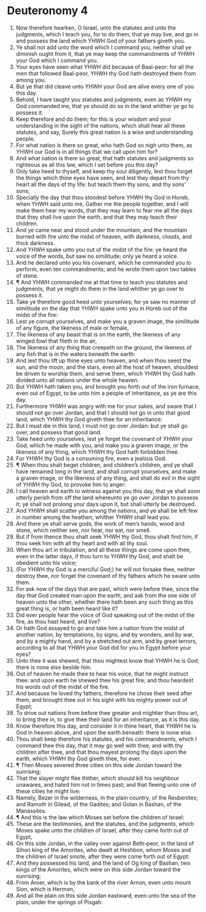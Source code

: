 ﻿# Deuteronomy 4
1. Now therefore hearken, O Israel, unto the statutes and unto the judgments, which I teach you, for to do them, that ye may live, and go in and possess the land which YHWH God of your fathers giveth you. 
2. Ye shall not add unto the word which I command you, neither shall ye diminish ought from it, that ye may keep the commandments of YHWH your God which I command you. 
3. Your eyes have seen what YHWH did because of Baal-peor: for all the men that followed Baal-peor, YHWH thy God hath destroyed them from among you. 
4. But ye that did cleave unto YHWH your God are alive every one of you this day. 
5. Behold, I have taught you statutes and judgments, even as YHWH my God commanded me, that ye should do so in the land whither ye go to possess it. 
6. Keep therefore and do them; for this is your wisdom and your understanding in the sight of the nations, which shall hear all these statutes, and say, Surely this great nation is a wise and understanding people. 
7. For what nation is there so great, who hath God so nigh unto them, as YHWH our God is in all things that we call upon him for? 
8. And what nation is there so great, that hath statutes and judgments so righteous as all this law, which I set before you this day? 
9. Only take heed to thyself, and keep thy soul diligently, lest thou forget the things which thine eyes have seen, and lest they depart from thy heart all the days of thy life: but teach them thy sons, and thy sons’ sons; 
10. Specially the day that thou stoodest before YHWH thy God in Horeb, when YHWH said unto me, Gather me the people together, and I will make them hear my words, that they may learn to fear me all the days that they shall live upon the earth, and that they may teach their children. 
11. And ye came near and stood under the mountain; and the mountain burned with fire unto the midst of heaven, with darkness, clouds, and thick darkness. 
12. And YHWH spake unto you out of the midst of the fire: ye heard the voice of the words, but saw no similitude; only ye heard a voice. 
13. And he declared unto you his covenant, which he commanded you to perform, even ten commandments; and he wrote them upon two tables of stone. 
14. ¶ And YHWH commanded me at that time to teach you statutes and judgments, that ye might do them in the land whither ye go over to possess it. 
15. Take ye therefore good heed unto yourselves; for ye saw no manner of similitude on the day that YHWH spake unto you in Horeb out of the midst of the fire: 
16. Lest ye corrupt yourselves, and make you a graven image, the similitude of any figure, the likeness of male or female, 
17. The likeness of any beast that is on the earth, the likeness of any winged fowl that flieth in the air, 
18. The likeness of any thing that creepeth on the ground, the likeness of any fish that is in the waters beneath the earth: 
19. And lest thou lift up thine eyes unto heaven, and when thou seest the sun, and the moon, and the stars, even all the host of heaven, shouldest be driven to worship them, and serve them, which YHWH thy God hath divided unto all nations under the whole heaven. 
20. But YHWH hath taken you, and brought you forth out of the iron furnace, even out of Egypt, to be unto him a people of inheritance, as ye are this day. 
21. Furthermore YHWH was angry with me for your sakes, and sware that I should not go over Jordan, and that I should not go in unto that good land, which YHWH thy God giveth thee for an inheritance: 
22. But I must die in this land, I must not go over Jordan: but ye shall go over, and possess that good land. 
23. Take heed unto yourselves, lest ye forget the covenant of YHWH your God, which he made with you, and make you a graven image, or the likeness of any thing, which YHWH thy God hath forbidden thee. 
24. For YHWH thy God is a consuming fire, even a jealous God. 
25. ¶ When thou shalt beget children, and children’s children, and ye shall have remained long in the land, and shall corrupt yourselves, and make a graven image, or the likeness of any thing, and shall do evil in the sight of YHWH thy God, to provoke him to anger: 
26. I call heaven and earth to witness against you this day, that ye shall soon utterly perish from off the land whereunto ye go over Jordan to possess it; ye shall not prolong your days upon it, but shall utterly be destroyed. 
27. And YHWH shall scatter you among the nations, and ye shall be left few in number among the heathen, whither YHWH shall lead you. 
28. And there ye shall serve gods, the work of men’s hands, wood and stone, which neither see, nor hear, nor eat, nor smell. 
29. But if from thence thou shalt seek YHWH thy God, thou shalt find him, if thou seek him with all thy heart and with all thy soul. 
30. When thou art in tribulation, and all these things are come upon thee, even in the latter days, if thou turn to YHWH thy God, and shalt be obedient unto his voice; 
31. (For YHWH thy God is a merciful God;) he will not forsake thee, neither destroy thee, nor forget the covenant of thy fathers which he sware unto them. 
32. For ask now of the days that are past, which were before thee, since the day that God created man upon the earth, and ask from the one side of heaven unto the other, whether there hath been any such thing as this great thing is, or hath been heard like it? 
33. Did ever people hear the voice of God speaking out of the midst of the fire, as thou hast heard, and live? 
34. Or hath God assayed to go and take him a nation from the midst of another nation, by temptations, by signs, and by wonders, and by war, and by a mighty hand, and by a stretched out arm, and by great terrors, according to all that YHWH your God did for you in Egypt before your eyes? 
35. Unto thee it was shewed, that thou mightest know that YHWH he is God; there is none else beside him. 
36. Out of heaven he made thee to hear his voice, that he might instruct thee: and upon earth he shewed thee his great fire; and thou heardest his words out of the midst of the fire. 
37. And because he loved thy fathers, therefore he chose their seed after them, and brought thee out in his sight with his mighty power out of Egypt; 
38. To drive out nations from before thee greater and mightier than thou art, to bring thee in, to give thee their land for an inheritance, as it is this day. 
39. Know therefore this day, and consider it in thine heart, that YHWH he is God in heaven above, and upon the earth beneath: there is none else. 
40. Thou shalt keep therefore his statutes, and his commandments, which I command thee this day, that it may go well with thee, and with thy children after thee, and that thou mayest prolong thy days upon the earth, which YHWH thy God giveth thee, for ever. 
41. ¶ Then Moses severed three cities on this side Jordan toward the sunrising; 
42. That the slayer might flee thither, which should kill his neighbour unawares, and hated him not in times past; and that fleeing unto one of these cities he might live: 
43. Namely, Bezer in the wilderness, in the plain country, of the Reubenites; and Ramoth in Gilead, of the Gadites; and Golan in Bashan, of the Manassites. 
44. ¶ And this is the law which Moses set before the children of Israel: 
45. These are the testimonies, and the statutes, and the judgments, which Moses spake unto the children of Israel, after they came forth out of Egypt, 
46. On this side Jordan, in the valley over against Beth-peor, in the land of Sihon king of the Amorites, who dwelt at Heshbon, whom Moses and the children of Israel smote, after they were come forth out of Egypt: 
47. And they possessed his land, and the land of Og king of Bashan, two kings of the Amorites, which were on this side Jordan toward the sunrising; 
48. From Aroer, which is by the bank of the river Arnon, even unto mount Sion, which is Hermon, 
49. And all the plain on this side Jordan eastward, even unto the sea of the plain, under the springs of Pisgah. 
